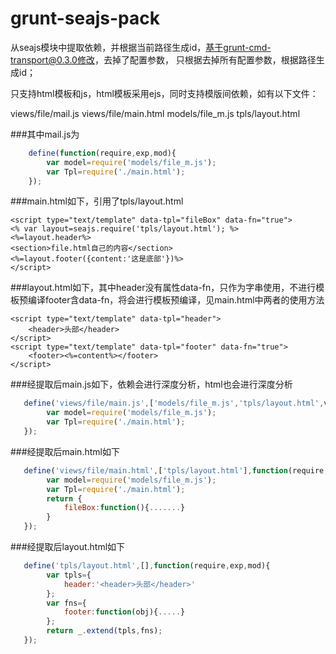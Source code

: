 # grunt-seajs-pack

从seajs模块中提取依赖，并根据当前路径生成id，基于grunt-cmd-transport@0.3.0修改，去掉了配置参数，
只根据去掉所有配置参数，根据路径生成id；

只支持html模板和js，html模板采用ejs，同时支持模版间依赖，如有以下文件：

views/file/mail.js
views/file/main.html
models/file_m.js
tpls/layout.html

###其中mail.js为
```js
    define(function(require,exp,mod){
        var model=require('models/file_m.js');
        var Tpl=require('./main.html');
    });
```

###main.html如下，引用了tpls/layout.html
```
<script type="text/template" data-tpl="fileBox" data-fn="true">
<% var layout=seajs.require('tpls/layout.html'); %>
<%=layout.header%>
<section>file.html自己的内容</section>
<%=layout.footer({content:'这是底部'})%>
</script>
```

###layout.html如下，其中header没有属性data-fn，只作为字串使用，不进行模板预编译footer含data-fn，将会进行模板预编译，见main.html中两者的使用方法
```
<script type="text/template" data-tpl="header">
    <header>头部</header>
</script>
<script type="text/template" data-tpl="footer" data-fn="true">
    <footer><%=content%></footer>
</script>
```

###经提取后main.js如下，依赖会进行深度分析，html也会进行深度分析
```js
   define('views/file/main.js',['models/file_m.js','tpls/layout.html',views/file/main.html'],function(require,exp,mod){
        var model=require('models/file_m.js');
        var Tpl=require('./main.html');
   });
```
###经提取后main.html如下
```js
   define('views/file/main.html',['tpls/layout.html'],function(require,exp,mod){
        var model=require('models/file_m.js');
        var Tpl=require('./main.html');
        return {
            fileBox:function(){.......}
        }
   });
```
###经提取后layout.html如下
```js
   define('tpls/layout.html',[],function(require,exp,mod){
        var tpls={
            header:'<header>头部</header>'
        };
        var fns={
            footer:function(obj){.....}
        };
        return _.extend(tpls,fns);
   });
```